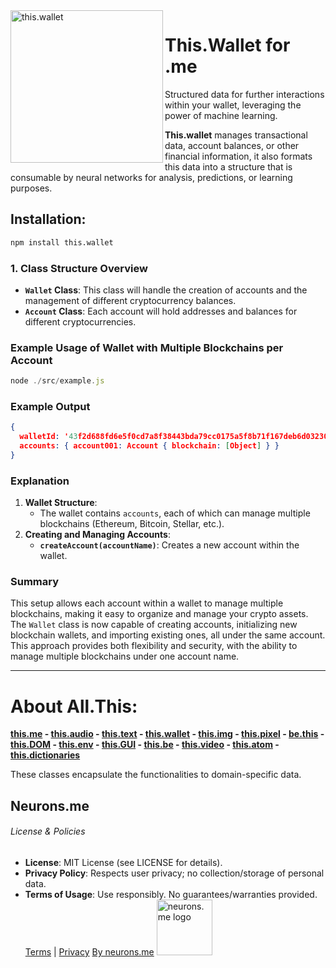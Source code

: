 <img src="https://suign.github.io/assets/imgs/wallet.crypto-removebg-preview.png" alt="this.wallet" width="244" align="left">

# This.Wallet for .me

 Structured data for further interactions within your wallet, leveraging the power of machine learning.

**This.wallet** manages transactional data, account balances, or other financial information, it also formats this data into a structure that is consumable by neural networks for analysis, predictions, or learning purposes.

## Installation:

```bash
npm install this.wallet
```

### 1. **Class Structure Overview**

- **`Wallet` Class**: This class will handle the creation of accounts and the management of different cryptocurrency balances.
- **`Account` Class**: Each account will hold addresses and balances for different cryptocurrencies.

### Example Usage of Wallet with Multiple Blockchains per Account

```javascript
node ./src/example.js
```

### Example Output

```json
{
  walletId: '43f2d688fd6e5f0cd7a8f38443bda79cc0175a5f8b71f167deb6d032309b9ad8',
  accounts: { account001: Account { blockchain: [Object] } }
}
```

### Explanation

1. **Wallet Structure**:
   - The wallet contains `accounts`, each of which can manage multiple blockchains (Ethereum, Bitcoin, Stellar, etc.).
2. **Creating and Managing Accounts**:
   - **`createAccount(accountName)`**: Creates a new account within the wallet.

### Summary

This setup allows each account within a wallet to manage multiple blockchains, making it easy to organize and manage your crypto assets. The `Wallet` class is now capable of creating accounts, initializing new blockchain wallets, and importing existing ones, all under the same account. This approach provides both flexibility and security, with the ability to manage multiple blockchains under one account name.




----------
# About All.This:
**[this.me](https://suign.github.io/this.me)  - [this.audio](https://suign.github.io/this.audio) - [this.text](https://suign.github.io/this.text) - [this.wallet](https://suign.github.io/this.wallet) - [this.img](https://suign.github.io/this.img) - [this.pixel](https://suign.github.io/Pixels) - [be.this](https://suign.github.io/be.this) - [this.DOM](https://suign.github.io/this.DOM) - [this.env](https://suign.github.io/this.env/) - [this.GUI](https://suign.github.io/this.GUI) - [this.be](https://suign.github.io/this.be) - [this.video](https://suign.github.io/this.video) - [this.atom](https://suign.github.io/this.atom) - [this.dictionaries](https://suign.github.io/this.dictionaries/)**

These classes encapsulate the functionalities to domain-specific data.

## Neurons.me 
###### License & Policies
- **License**: MIT License (see LICENSE for details).
- **Privacy Policy**: Respects user privacy; no collection/storage of personal data.
- **Terms of Usage**: Use responsibly. No guarantees/warranties provided.
   [Terms](https://www.neurons.me/terms-of-use) | [Privacy](https://www.neurons.me/privacy-policy)
  [By neurons.me](https://neurons.me)
    <img src="https://suign.github.io/assets/imgs/neurons_me_logo.png" alt="neurons.me logo" width="89">
